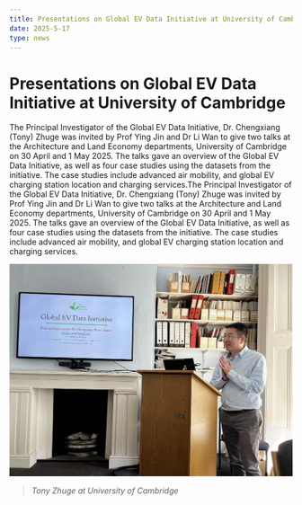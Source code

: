 ```yaml
---
title: Presentations on Global EV Data Initiative at University of Cambridge
date: 2025-5-17
type: news
---
```


# Presentations on Global EV Data Initiative at University of Cambridge

The Principal Investigator of the Global EV Data Initiative, Dr. Chengxiang (Tony) Zhuge was invited by Prof Ying Jin and Dr Li Wan to give two talks at the Architecture and Land Economy departments, University of Cambridge on 30 April and 1 May 2025. The talks gave an overview of the Global EV Data Initiative, as well as four case studies using the datasets from the initiative. The case studies include advanced air mobility, and global EV charging station location and charging services.The Principal Investigator of the Global EV Data Initiative, Dr. Chengxiang (Tony) Zhuge was invited by Prof Ying Jin and Dr Li Wan to give two talks at the Architecture and Land Economy departments, University of Cambridge on 30 April and 1 May 2025. The talks gave an overview of the Global EV Data Initiative, as well as four case studies using the datasets from the initiative. The case studies include advanced air mobility, and global EV charging station location and charging services.

![Tony Zhuge at University of Cambridge](./imgs/3.png)
> *Tony Zhuge at University of Cambridge*
